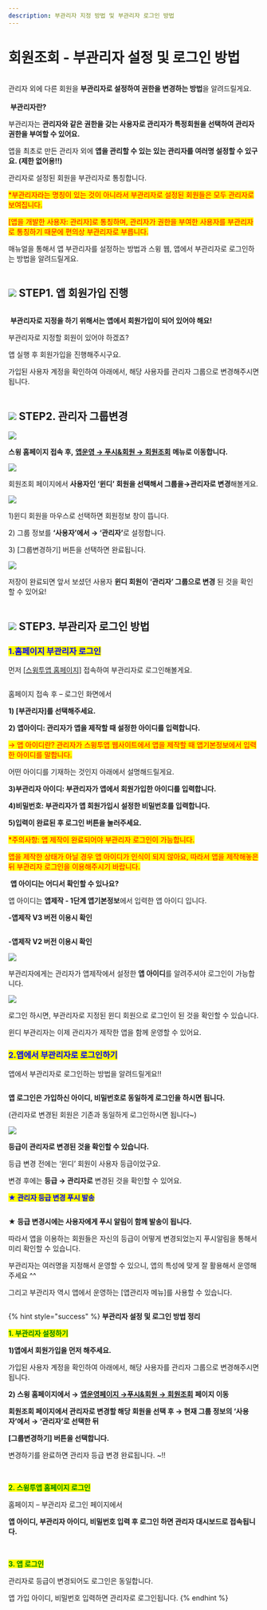 ```yaml
---
description: 부관리자 지정 방법 및 부관리자 로그인 방법
---
```


# 회원조회 - 부관리자 설정 및 로그인 방법

<figure><img src="../../../.gitbook/assets/구분선 (1) (1).PNG" alt=""><figcaption></figcaption></figure>

관리자 외에 다른 회원을 **부관리자로 설정하여 권한을 변경하는 방법**을 알려드릴게요.\
\
<img src="../../../.gitbook/assets/image (9).png" alt="" data-size="line"> **부관리자란?**

부관리자는 **관리자와 같은 권한을 갖는 사용자로 관리자가 특정회원을 선택하여 관리자 권한을 부여할 수 있어요.**

앱을 최초로 만든 관리자 외에  **앱을 관리할 수 있는 있는 관리자를 여러명 설정할 수 있구요. (제한 없어용!!)**

관리자로 설정된 회원을 부관리자로 통칭합니다.

<mark style="color:red;">\*부관리자라는 명칭이 있는 것이 아니라서 부관리자로 설정된 회원들은 모두 관리자로 보여집니다.</mark>

<mark style="color:red;">\[앱을 개발한 사용자: 관리자]로 통칭하며, 관리자가 권한을 부여한 사용자를 부관리자로 통칭하기 때문에 편의상 부관리자로 부릅니다.</mark>

매뉴얼을 통해서 앱 부관리자를 설정하는 방법과 스윙 웹, 앱에서 부관리자로 로그인하는 방법을 알려드릴게요.

<figure><img src="../../../.gitbook/assets/구분선 (1) (1).PNG" alt=""><figcaption></figcaption></figure>

## ![](https://wp.swing2app.co.kr/wp-content/uploads/2020/04/%EB%8B%A8%EB%9D%BD1-1.png) STEP1. 앱 회원가입 진행

<div align="left"><img src="https://wp.swing2app.co.kr/wp-content/uploads/2018/10/%EB%B6%80%EA%B4%80%EB%A6%AC%EC%9E%90-%EB%A1%9C%EA%B7%B8%EC%9D%B83_20.07.png" alt=""></div>

<img src="../../../.gitbook/assets/image (9).png" alt="" data-size="line"> **부관리자로 지정을 하기 위해서는 앱에서 회원가입이 되어 있어야 해요!**

부관리자로 지정할 회원이 있어야 하겠죠?

앱 실행 후 회원가입을 진행해주시구요.

가입된 사용자 계정을 확인하여 아래에서, 해당 사용자를 관리자 그룹으로 변경해주시면 됩니다.

<figure><img src="../../../.gitbook/assets/구분선 (1) (1).PNG" alt=""><figcaption></figcaption></figure>

## ![](https://wp.swing2app.co.kr/wp-content/uploads/2020/04/%EB%8B%A8%EB%9D%BD1-1.png) STEP2. 관리자 그룹변경

![](https://wp.swing2app.co.kr/wp-content/uploads/2018/10/%ED%9A%8C%EC%9B%90%EC%A1%B0%ED%9A%8C.png)

**스윙 홈페이지 접속 후,** [**앱운영 → 푸시&회원 → 회원조회**](http://www.swing2app.co.kr/view/member_list) **메뉴로 이동합니다.**



![](https://wp.swing2app.co.kr/wp-content/uploads/2018/10/%EB%B6%80%EA%B4%80%EB%A6%AC%EC%9E%902_18.1.18.png)

회원조회 페이지에서 **사용자인  ‘윈디’ 회원을 선택해서 그룹을→관리자로 변경**해볼게요.



![](https://wp.swing2app.co.kr/wp-content/uploads/2018/10/%EB%B6%80%EA%B4%80%EB%A6%AC%EC%9E%90-%EB%A1%9C%EA%B7%B8%EC%9D%B82_20.07.png)

1\)윈디 회원을 마우스로 선택하면 회원정보 창이 뜹니다.

2\) 그룹 정보를 **‘사용자’에서 → ‘관리자’**&#xB85C; 설정합니다.

3\) \[그룹변경하기] 버튼을 선택하면 완료됩니다.



![](https://wp.swing2app.co.kr/wp-content/uploads/2018/10/%EB%B6%80%EA%B4%80%EB%A6%AC%EC%9E%904_18.1.18.png)

저장이 완료되면 앞서 보셨던 사용자 **윈디 회원이 ‘관리자’ 그룹으로 변경** 된 것을 확인할 수 있어요!&#x20;

<figure><img src="../../../.gitbook/assets/구분선 (1) (1).PNG" alt=""><figcaption></figcaption></figure>

## ![](https://wp.swing2app.co.kr/wp-content/uploads/2020/04/%EB%8B%A8%EB%9D%BD1-1.png) STEP3. 부관리자 로그인 방법



### <mark style="color:blue;">**1.홈페이지 부관리자 로그인**</mark>

먼저 [\[스윙투앱 홈페이지\]](http://www.swing2app.co.kr) 접속하여 부관리자로 로그인해볼게요.

<div align="left"><img src="https://wp.swing2app.co.kr/wp-content/uploads/2018/10/%EB%B6%80%EA%B4%80%EB%A6%AC%EC%9E%90-%EB%A1%9C%EA%B7%B8%EC%9D%B8_20.07.png" alt=""></div>

홈페이지 접속 후 – 로그인 화면에서&#x20;

**1) \[부관리자]를 선택해주세요.**

**2) 앱아이디: 관리자가 앱을 제작할 때 설정한 아이디를 입력합니다.**

<mark style="color:red;">→ 앱 아이디란? 관리자가  스윙투앱 웹사이트에서 앱을 제작할 때 앱기본정보에서 입력한 아이디를 말합니다.</mark>&#x20;

&#x20;어떤 아이디를 기재하는 것인지 아래에서 설명해드릴게요.

**3)부관리자 아이디: 부관리자가 앱에서 회원가입한 아이디를 입력합니다.**

**4)비밀번호: 부관리자가 앱 회원가입시 설정한 비밀번호를 입력합니다.**

**5)입력이 완료된 후 로그인 버튼을 눌러주세요.**

<mark style="color:red;">\*주의사항: 앱 제작이 완료되어야 부관리자 로그인이 가능합니다.</mark>

<mark style="color:red;">앱을 제작한 상태가 아닐 경우 앱 아이디가 인식이 되지 않아요, 따라서 앱을 제작해놓은 뒤 부관리자 로그인을 이용해주시기 바랍니다.</mark>&#x20;



<img src="../../../.gitbook/assets/image (9).png" alt="" data-size="line"> **앱 아이디는 어디서 확인할 수 있나요?**

앱 아이디는 **앱제작 - 1단계 앱기본정보**에서 입력한 앱 아이디 입니다.&#x20;



**-앱제작 V3 버전 이용시 확인**

<figure><img src="../../../.gitbook/assets/앱아이디1.png" alt=""><figcaption></figcaption></figure>

**-앱제작 V2 버전 이용시 확인**

![](https://wp.swing2app.co.kr/wp-content/uploads/2018/10/%EC%95%B1%EC%95%84%EC%9D%B4%EB%94%94-%ED%99%95%EC%9D%B8NEW.png)

부관리자에게는 관리자가 앱제작에서 설정한 **앱 아이디**를 알려주셔야 로그인이 가능합니다.



![](https://wp.swing2app.co.kr/wp-content/uploads/2018/10/%EB%B6%80%EA%B4%80%EB%A6%AC%EC%9E%90%EC%84%A4%EC%A0%95.png)

로그인 하시면,  부관리자로 지정된 윈디 회원으로 로그인이 된 것을 확인할 수 있습니다.

윈디 부관리자는 이제 관리자가 제작한 앱을 함께 운영할 수 있어요.





### <mark style="color:blue;">**2.앱에서 부관리자로 로그인하기**</mark>&#x20;

앱에서 부관리자로 로그인하는 방법을 알려드릴게요!!

<div align="left"><img src="https://wp.swing2app.co.kr/wp-content/uploads/2018/10/%EB%B6%80%EA%B4%80%EB%A6%AC%EC%9E%90-%EB%A1%9C%EA%B7%B8%EC%9D%B84_20.07.png" alt=""></div>

**앱 로그인은 가입하신 아이디, 비밀번호로 동일하게 로그인을 하시면 됩니다.**

(관리자로 변경된 회원은 기존과 동일하게 로그인하시면 됩니다\~)



![](https://wp.swing2app.co.kr/wp-content/uploads/2018/10/%EB%B6%80%EA%B4%80%EB%A6%AC%EC%9E%90-%EB%A1%9C%EA%B7%B8%EC%9D%B85_20.07.png)

&#x20;**등급이 관리자로 변경된 것을 확인할 수 있습니다.**

등급 변경 전에는 ‘윈디’ 회원이 사용자 등급이었구요.

변경 후에는 **등급 → 관리자로** 변경된 것을 확인할 수 있어요.



<mark style="color:blue;">**★ 관리자 등급 변경 푸시 발송**</mark>

<div align="left"><img src="https://wp.swing2app.co.kr/wp-content/uploads/2018/10/%EB%B6%80%EA%B4%80%EB%A6%AC%EC%9E%90-%EB%A1%9C%EA%B7%B8%EC%9D%B86_20.07.png" alt=""></div>

**★ 등급 변경시에는 사용자에게 푸시 알림이 함께 발송이 됩니다.**

따라서 앱을 이용하는 회원들은 자신의 등급이 어떻게 변경되었는지 푸시알림을 통해서 미리 확인할 수 있습니다.

부관리자는 여러명을 지정해서 운영할 수 있으니, 앱의 특성에 맞게 잘 활용해서 운영해주세요 ^^

그리고 부관리자 역시 앱에서 운영하는 \[앱관리자 메뉴]를 사용할 수 있습니다.

<figure><img src="../../../.gitbook/assets/구분선 (1) (1).PNG" alt=""><figcaption></figcaption></figure>

{% hint style="success" %}
**부관리자 설정 및 로그인 방법 정리**



<mark style="color:green;">**1. 부관리자 설정하기**</mark>

**1)앱에서 회원가입을 먼저 해주세요.**

가입된 사용자 계정을 확인하여 아래에서, 해당 사용자를 관리자 그룹으로 변경해주시면 됩니다.

**2) 스윙 홈페이지에서 →** [**앱운영페이지 →푸시&회원 → 회원조회**](https://www.swing2app.co.kr/view/member_list) **페이지 이동**

**회원조회 페이지에서 관리자로 변경할 해당 회원을 선택 후 → 현재 그룹 정보의 ‘사용자’에서 → ‘관리자’로 선택한 뒤**

**\[그룹변경하기] 버튼을 선택합니다.**

변경하기를 완료하면 관리자 등급 변경 완료됩니다. \~!!

​

<mark style="color:green;">**2. 스윙투앱 홈페이지 로그인**</mark>

홈페이지 – 부관리자 로그인 페이지에서

**앱 아이디, 부관리자 아이디, 비밀번호 입력 후 로그인 하면 관리자 대시보드로 접속됩니다.**

​

<mark style="color:green;">**3. 앱 로그인**</mark>

관리자로 등급이 변경되어도 로그인은 동일합니다.

앱 가입 아이디, 비밀번호 입력하면 관리자로 로그인됩니다.
{% endhint %}

